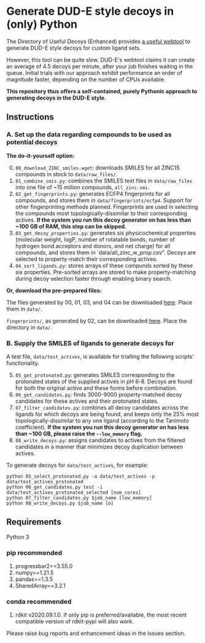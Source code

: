 # Generate DUD-E style decoys in (only) Python

The Directory of Useful Decoys (Enhanced) provides [a useful webtool](http://dude.docking.org/generate) to generate DUD-E style decoys for custom ligand sets.

However, this tool can be quite slow. DUD-E's webtool claims it can create an average of 4.5 decoys per minute, after your job finishes waiting in the queue. Initial trials with our approach exhibit performance an order of magnitude faster, depending on the number of CPUs available.

**This repository thus offers a self-contained, purely Pythonic approach to generating decoys in the DUD-E style.**

## Instructions

### A. Set up the data regarding compounds to be used as potential decoys

**The do-it-yourself option:**

0. `00_download_ZINC_smiles.wget`: downloads SMILES for all ZINC15 compounds in stock to `data/raw_files/`.
1. `01_combine_smis.py`: combines the SMILES text files in `data/raw_files` into one file of ~15 million compounds, `all_zinc.smi`.
2. `02_get_fingerprints.py`: generates ECFP4 fingerprints for all compounds, and stores them in `data/fingerprints/ecfp4`. Support for other fingerprinting methods planned. Fingerprints are used in selecting the compounds most topologically-dissimilar to their corresponding actives. **If the system you run this decoy generator on has less than ~100 GB of RAM, this step can be skipped.**
3. `03_get_decoy_properties.py`: generates six physicochemical properties (molecular weight, logP, number of rotatable bonds, number of hydrogen bond acceptors and donors, and net charge) for all compounds, and stores them in `data/all_zinc_w_prop.csv". Decoys are selected to property-match their corresponding actives.
4. `04_sort_ligands.py`: stores arrays of these compunds sorted by these six properties. Pre-sorted arrays are stored to make property-matching during decoy selection faster through enabling binary search.

**Or, download the pre-prepared files:**

The files generated by 00, 01, 03, and 04 can be downloaded [here](https://easyupload.io/ifo9g7). Place them in `data/`.

`fingerprints/`, as generated by 02, can be downloaded [here](https://easyupload.io/cx3cxo). Place the directory in `data/`.

### B. Supply the SMILES of ligands to generate decoys for
A test file, `data/test_actives`, is available for trialling the following scripts' functionality.

5. `05_get_protonated.py`: generates SMILES corresponding to the protonated states of the supplied actives in pH 6-8. Decoys are found for both the original active and these forms before combination.
6. `06_get_candidates.py`: finds 3000-9000 property-matched decoy candidates for these actives and their protonated states.
7. `07_filter_candidates.py`: combines all decoy candidates across the ligands for which decoys are being found, and keeps only the 25% most topologically-dissimilar to any one ligand (according to the Tanimoto coefficient). **If the system you run this decoy generator on has less than ~100 GB, please raise the `--low_memory` flag.**
8. `08_write_decoys.py`: assigns candidates to actives from the filtered candidates in a manner that minimizes decoy duplication between actives.

To generate decoys for `data/test_actives`, for example:

    python 05_select_protonated.py -a data/test_actives -p data/test_actives_protonated
    python 06_get_candidates.py test -i data/test_actives_protonated_selected [num_cores]
    python 07_filter_candidates.py $job_name [low_memory]
    python 08_write_decoys.py $job_name [o]

## Requirements

Python 3

### pip recommended

1. progressbar2==3.55.0
2. numpy==1.21.5
3. pandas==1.3.5
4. SharedArray==3.2.1

### conda recommended

1. rdkit v2020.09.1.0. If only pip is preferred/available, the most recent compatible version of rdkit-pypi will also work.

Please raise bug reports and enhancement ideas in the Issues section.
